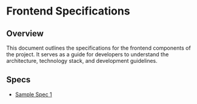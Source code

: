 # Frontend Specifications

## Overview

This document outlines the specifications for the frontend components of the project. It serves as a guide for developers to understand the architecture, technology stack, and development guidelines.

## Specs

- [Sample Spec 1](sample-spec-1.md)